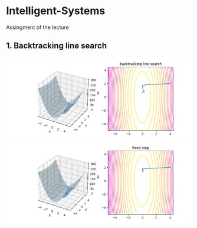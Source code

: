 # Intelligent-Systems
Assingment of the lecture
## 1. Backtracking line search
![backtrack](https://github.com/arahatashun/Intelligent-Systems/blob/master/backtrack/backtrack.png "backtrack")
![fixed](https://github.com/arahatashun/Intelligent-Systems/blob/master/backtrack/fixedstep.png "fixed")

